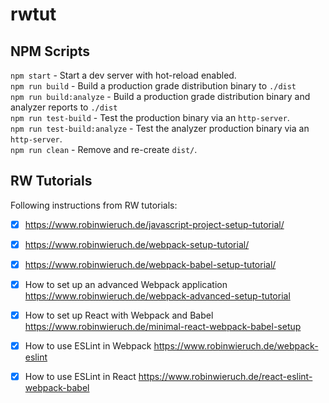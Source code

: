# rwtut

## NPM Scripts
`npm start` - Start a dev server with hot-reload enabled.\
`npm run build` - Build a production grade distribution binary to `./dist`\
`npm run build:analyze` - Build a production grade distribution binary and analyzer reports to `./dist`\
`npm run test-build` - Test the production binary via an `http-server`.\
`npm run test-build:analyze` - Test the analyzer production binary via an `http-server`.\
`npm run clean` - Remove and re-create `dist/`.

## RW Tutorials

Following instructions from RW tutorials:

- [X] https://www.robinwieruch.de/javascript-project-setup-tutorial/
- [X] https://www.robinwieruch.de/webpack-setup-tutorial/
- [X] https://www.robinwieruch.de/webpack-babel-setup-tutorial/
- [X] How to set up an advanced Webpack application https://www.robinwieruch.de/webpack-advanced-setup-tutorial

- [X] How to set up React with Webpack and Babel https://www.robinwieruch.de/minimal-react-webpack-babel-setup
- [X] How to use ESLint in Webpack https://www.robinwieruch.de/webpack-eslint
- [X] How to use ESLint in React https://www.robinwieruch.de/react-eslint-webpack-babel
